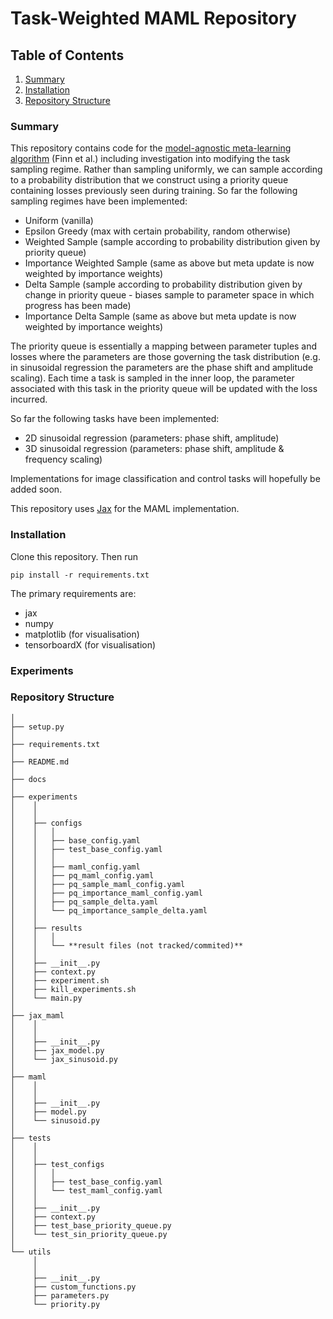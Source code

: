 <!-- git clone git@github.com:seblee97/maml.git

cd maml -->

# Task-Weighted MAML Repository

## Table of Contents
1. [Summary](#summary)
2. [Installation](#installation)
3. [Repository Structure](#repository-structure)

### Summary

This repository contains code for the [model-agnostic meta-learning algorithm](https://arxiv.org/pdf/1703.03400.pdf) (Finn et al.) including investigation
into modifying the task sampling regime. Rather than sampling uniformly, we can sample according to a probability distribution that we
construct using a priority queue containing losses previously seen during training. So far the following sampling regimes have been implemented:

* Uniform (vanilla)
* Epsilon Greedy (max with certain probability, random otherwise)
* Weighted Sample (sample according to probability distribution given by priority queue)
* Importance Weighted Sample (same as above but meta update is now weighted by importance weights)
* Delta Sample (sample according to probability distribution given by change in priority queue - biases sample to parameter space in which progress has been made)
* Importance Delta Sample (same as above but meta update is now weighted by importance weights)

The priority queue is essentially a mapping between parameter tuples and losses where the parameters are those governing the task distribution (e.g. in sinusoidal regression the parameters are the phase shift and amplitude scaling). Each time a task is sampled in the inner loop, the parameter associated with this task in the priority queue will be updated with the loss incurred.

So far the following tasks have been implemented:

* 2D sinusoidal regression (parameters: phase shift, amplitude)
* 3D sinusoidal regression (parameters: phase shift, amplitude & frequency scaling)

Implementations for image classification and control tasks will hopefully be added soon. 

This repository uses [Jax](https://github.com/google/jax) for the MAML implementation.  

### Installation

Clone this repository. Then run 

```pip install -r requirements.txt```

The primary requirements are:

* jax
* numpy
* matplotlib (for visualisation)
* tensorboardX (for visualisation)

### Experiments

### Repository Structure

```
│
├── setup.py
│
├── requirements.txt
│
├── README.md
│     
├── docs
│     
├── experiments
│    │
│    │
│    ├── configs
│    │   │
│    │   ├── base_config.yaml
│    │   ├── test_base_config.yaml
│    │   │
│    │   ├── maml_config.yaml
│    │   ├── pq_maml_config.yaml
│    │   ├── pq_sample_maml_config.yaml
│    │   ├── pq_importance_maml_config.yaml
│    │   ├── pq_sample_delta.yaml
│    │   └── pq_importance_sample_delta.yaml
│    │
│    ├── results
│    │   │
│    │   └── **result files (not tracked/commited)**
│    │
│    ├── __init__.py 
│    ├── context.py
│    ├── experiment.sh
│    ├── kill_experiments.sh
│    └── main.py
│     
├── jax_maml
│    │
│    │
│    ├── __init__.py 
│    ├── jax_model.py 
│    └── jax_sinusoid.py
│     
├── maml
│    │
│    │
│    ├── __init__.py 
│    ├── model.py 
│    └── sinusoid.py
│     
├── tests
│    │
│    │
│    ├── test_configs
│    │   │
│    │   ├── test_base_config.yaml
│    │   └── test_maml_config.yaml
│    │
│    ├── __init__.py 
│    ├── context.py
│    ├── test_base_priority_queue.py
│    └── test_sin_priority_queue.py
│     
└── utils
     │
     │
     ├── __init__.py 
     ├── custom_functions.py
     ├── parameters.py 
     └── priority.py             
```